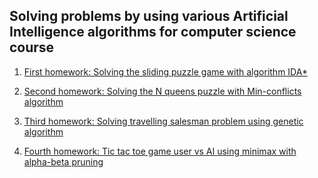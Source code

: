 ## Solving problems by using various Artificial Intelligence algorithms for computer science course 

1. [First homework: Solving the sliding puzzle game with algorithm IDA*](https://github.com/stiliangoranov/artificial-intelligence-university-tasks/tree/master/homework1_IDAstar)

2. [Second homework: Solving the N queens puzzle with Min-conflicts algorithm](https://github.com/stiliangoranov/artificial-intelligence-university-tasks/tree/master/homework2_N_queens_puzzle)

3. [Third homework: Solving travelling salesman problem using genetic algorithm](https://github.com/stiliangoranov/artificial-intelligence-university-tasks/tree/master/homework3_travelling_salesman)

4. [Fourth homework: Tic tac toe game user vs AI using minimax with alpha-beta pruning](https://github.com/stiliangoranov/artificial-intelligence-university-tasks/tree/master/homework4_minimax_alpha_beta_pruning_tic_tac_toe)

